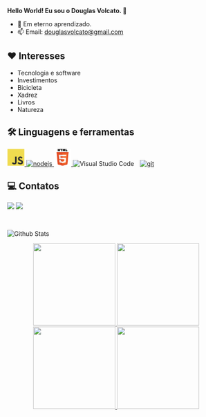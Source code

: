 <strong>Hello World! Eu sou o Douglas Volcato. 🖖 </strong>
- 🌱 Em eterno aprendizado.
- 📫 Email: douglasvolcato@gmail.com
<div>
<div style="display: inline_block">

## ❤️ Interesses
- Tecnologia e software
- Investimentos
- Bicicleta
- Xadrez
- Livros
- Natureza
 
## 🛠️ Linguagens e ferramentas
<p align="left"> <a href="https://developer.mozilla.org/en-US/docs/Web/JavaScript" target="_blank"> <img src="https://raw.githubusercontent.com/devicons/devicon/master/icons/javascript/javascript-original.svg" alt="javascript" width="40" height="40"/> </a> <a href="" target="_blank"> <img src="https://cdn.jsdelivr.net/gh/devicons/devicon/icons/nodejs/nodejs-original.svg" alt="nodejs" width="40" height="40"/> </a> <a href="https://www.w3.org/html/" target="_blank"> <img src="https://raw.githubusercontent.com/devicons/devicon/master/icons/html5/html5-original-wordmark.svg" alt="html5" width="40" height="40"/> </a> <img alt="Visual Studio Code" width="40" height="40" src="https://cdn.jsdelivr.net/gh/devicons/devicon/icons/vscode/vscode-original.svg" style="padding-right:10px;" /> <a href="https://git-scm.com/" target="_blank"> <img src="https://www.vectorlogo.zone/logos/git-scm/git-scm-icon.svg" alt="git" width="40" height="40"/> </a>
 
 ## 💻 Contatos
  <a href="https://www.instagram.com/douglasvolcato/" target="_blank"><img src="https://img.shields.io/badge/-Instagram-%23E4405F?style=for-the-badge&logo=instagram&logoColor=white" target="_blank"></a>
  <a href="https://www.linkedin.com/in/douglasvolcato/" target="_blank"><img src="https://img.shields.io/badge/-LinkedIn-%230077B5?style=for-the-badge&logo=linkedin&logoColor=white" target="_blank"></a>
<br>
</div>
 <br>
</div>

   ![Github Stats](https://github-readme-stats.vercel.app/api?username=DouglasVolcato&theme=dark&show_icons=true)
 
 <p align="center">
 <a href="https://www.chess.com/analysis/library/4cfbESqiDC"><img src = "https://www.chess.com/dynboard?fen=Q7/p2q1kpp/2r1p3/5p2/8/1P6/P1p2PPP/2R3K1%20w%20-%20-%200%2026&board=green&piece=neo&size=3"width="190" height="190"/> </a> <a href="https://www.chess.com/analysis/library/48exwGgTYa"><img src = "https://www.chess.com/dynboard?fen=1b6/1n6/p3k3/2p2p2/4p2B/4K1P1/5P2/8%20w%20-%20-%200%2043&board=green&piece=neo&size=3"width="190" height="190"/> </a> <a href="https://www.chess.com/analysis/library/kVa2KMvnJ"><img src = "https://www.chess.com/dynboard?fen=8/4k3/8/p1pK4/P1P2P2/8/8/8%20b%20-%20-%204%2051&board=green&piece=neo&size=3"width="190" height="190"/> </a> <a href="https://www.chess.com/analysis/library/5UZveEpUsp"><img src = "https://www.chess.com/dynboard?fen=1r4k1/5pp1/3p1n2/2p1pP2/b1P1P3/3P2qP/4Q1B1/7K%20w%20-%20-%200%2041&board=green&piece=neo&size=3"width="190" height="190"/> </a>
</p>
